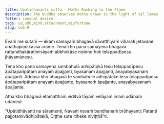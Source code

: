 ```yaml
---
title: Upātidhāvanti sutta - Moths Rushing to the Flame
description: The Buddha observes moths drawn to the light of oil lamps, and reflects on the nature of attachment.
fetter: sensual desire
tags: ud,ud6,mind,attachment,misfortune
slug: ud6.9
---
```


Evaṁ me sutaṁ — ekaṁ samayaṁ bhagavā sāvatthiyaṁ viharati jetavane anāthapiṇḍikassa ārāme. Tena kho pana samayena bhagavā rattandhakāratimisāyaṁ abbhokāse nisinno hoti telappadīpesu jhāyamānesu.

Tena kho pana samayena sambahulā adhipātakā tesu telappadīpesu āpātaparipātaṁ anayaṁ āpajjanti, byasanaṁ āpajjanti, anayabyasanaṁ āpajjanti. Addasā kho bhagavā te sambahule adhipātake tesu telappadīpesu āpātaparipātaṁ anayaṁ āpajjante, byasanaṁ āpajjante, anayabyasanaṁ āpajjante.

Atha kho bhagavā etamatthaṁ viditvā tāyaṁ velāyaṁ imaṁ udānaṁ udānesi:

“Upātidhāvanti na sāramenti,
Navaṁ navaṁ bandhanaṁ brūhayanti;
Patanti pajjotamivādhipātakā,
Diṭṭhe sute itiheke niviṭṭhā”ti.
